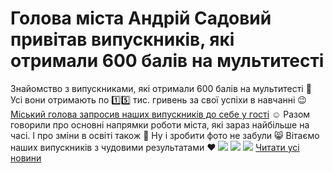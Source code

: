 
# Голова міста Андрій Садовий привітав випускників, які отримали 600 балів на мультитесті
Знайомство з випускниками, які отримали 600 балів на мультитесті 🤗
Усі вони отримають по 1️⃣5️⃣ тис. гривень за свої успіхи в навчанні 😉
[Міський голова запросив наших випускників до себе у гості](https://m.facebook.com/story.php?story_fbid=pfbid02Y2tr8nNuutU6wZUQZD9xqUTYpTxugNgTVqZfB4HQaiozt1h5SMAFrphSU6LmCt1Gl&amp;id=100064501760334&amp;m_entstream_source=timeline) ☺️
Разом говорили про основні напрямки роботи міста, які зараз найбільше на часі. І про зміни в освіті також 🧐
Ну і зробити фото не забули 😸
Вітаємо наших випускників з чудовими результатами ❤️
![](/images/голова-міста-андрій-садовий-привітав-випускників-які/1u5a0162.jpg)
![](/images/голова-міста-андрій-садовий-привітав-випускників-які/1u5a0088.jpg)
![](/images/голова-міста-андрій-садовий-привітав-випускників-які/1u5a9999.jpg)
[Читати усі новини](/news)
       